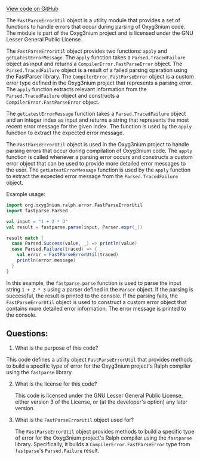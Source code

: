 [View code on GitHub](https://github.com/oxyg3nium/oxyg3nium/ralph/src/main/scala/org/oxyg3nium/ralph/error/FastParseErrorUtil.scala)

The `FastParseErrorUtil` object is a utility module that provides a set of functions to handle errors that occur during parsing of Oxyg3nium code. The module is part of the Oxyg3nium project and is licensed under the GNU Lesser General Public License.

The `FastParseErrorUtil` object provides two functions: `apply` and `getLatestErrorMessage`. The `apply` function takes a `Parsed.TracedFailure` object as input and returns a `CompilerError.FastParseError` object. The `Parsed.TracedFailure` object is a result of a failed parsing operation using the FastParser library. The `CompilerError.FastParseError` object is a custom error type defined in the Oxyg3nium project that represents a parsing error. The `apply` function extracts relevant information from the `Parsed.TracedFailure` object and constructs a `CompilerError.FastParseError` object.

The `getLatestErrorMessage` function takes a `Parsed.TracedFailure` object and an integer index as input and returns a string that represents the most recent error message for the given index. The function is used by the `apply` function to extract the expected error message.

The `FastParseErrorUtil` object is used in the Oxyg3nium project to handle parsing errors that occur during compilation of Oxyg3nium code. The `apply` function is called whenever a parsing error occurs and constructs a custom error object that can be used to provide more detailed error messages to the user. The `getLatestErrorMessage` function is used by the `apply` function to extract the expected error message from the `Parsed.TracedFailure` object.

Example usage:

```scala
import org.oxyg3nium.ralph.error.FastParseErrorUtil
import fastparse.Parsed

val input = "1 + 2 * 3"
val result = fastparse.parse(input, Parser.expr(_))

result match {
  case Parsed.Success(value, _) => println(value)
  case Parsed.Failure(traced) => {
    val error = FastParseErrorUtil(traced)
    println(error.message)
  }
}
```

In this example, the `fastparse.parse` function is used to parse the input string `1 + 2 * 3` using a parser defined in the `Parser` object. If the parsing is successful, the result is printed to the console. If the parsing fails, the `FastParseErrorUtil` object is used to construct a custom error object that contains more detailed error information. The error message is printed to the console.
## Questions: 
 1. What is the purpose of this code?
   
   This code defines a utility object `FastParseErrorUtil` that provides methods to build a specific type of error for the Oxyg3nium project's Ralph compiler using the `fastparse` library.

2. What is the license for this code?
   
   This code is licensed under the GNU Lesser General Public License, either version 3 of the License, or (at the developer's option) any later version.

3. What is the `FastParseErrorUtil` object used for?
   
   The `FastParseErrorUtil` object provides methods to build a specific type of error for the Oxyg3nium project's Ralph compiler using the `fastparse` library. Specifically, it builds a `CompilerError.FastParseError` type from `fastparse`'s `Parsed.Failure` result.